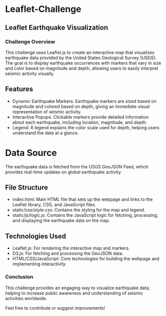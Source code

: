 # Leaflet-Challenge

## Leaflet Earthquake Visualization

### Challenge Overview

This challenge uses Leaflet.js to create an interactive map that visualizes earthquake data provided by the United States Geological Survey (USGS). The goal is to display earthquake occurrences with markers that vary in size and color based on magnitude and depth, allowing users to easily interpret seismic activity visually.

## Features

* Dynamic Earthquake Markers: Earthquake markers are sized based on magnitude and colored based on depth, giving an immediate visual representation of seismic activity.
* Interactive Popups: Clickable markers provide detailed information about each earthquake, including location, magnitude, and depth.
* Legend: A legend explains the color scale used for depth, helping users understand the data at a glance.

# Data Source
The earthquake data is fetched from the USGS GeoJSON Feed, which provides real-time updates on global earthquake activity.

## File Structure

* index.html: Main HTML file that sets up the webpage and links to the Leaflet library, CSS, and JavaScript files.
* static/css/style.css: Contains the styling for the map and legend.
* static/js/logic.js: Contains the JavaScript logic for fetching, processing, and displaying the earthquake data on the map.

## Technologies Used

* Leaflet.js: For rendering the interactive map and markers.
* D3.js: For fetching and processing the GeoJSON data.
* HTML/CSS/JavaScript: Core technologies for building the webpage and implementing interactivity.

### Conclusion

This challenge provides an engaging way to visualize earthquake data, helping to increase public awareness and understanding of seismic activities worldwide.

Feel free to contribute or suggest improvements!